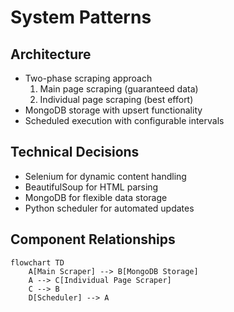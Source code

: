 # System Patterns

## Architecture
- Two-phase scraping approach
  1. Main page scraping (guaranteed data)
  2. Individual page scraping (best effort)
- MongoDB storage with upsert functionality
- Scheduled execution with configurable intervals

## Technical Decisions
- Selenium for dynamic content handling
- BeautifulSoup for HTML parsing
- MongoDB for flexible data storage
- Python scheduler for automated updates

## Component Relationships
```mermaid
flowchart TD
    A[Main Scraper] --> B[MongoDB Storage]
    A --> C[Individual Page Scraper]
    C --> B
    D[Scheduler] --> A
